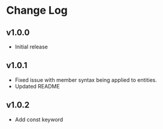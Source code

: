 # Change Log

## v1.0.0

- Initial release

## v1.0.1

- Fixed issue with member syntax being applied to entities.
- Updated README

## v1.0.2

- Add const keyword
